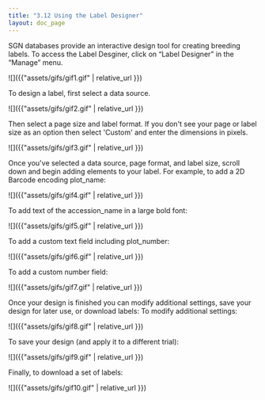 ```yaml
---
title: "3.12 Using the Label Designer"
layout: doc_page
---
```


SGN databases provide an interactive design tool for creating breeding labels. To access the Label Desginer, click on “Label Designer” in the “Manage” menu.

![]({{"assets/gifs/gif1.gif" | relative_url }})

To design a label, first select a data source.

![]({{"assets/gifs/gif2.gif" | relative_url }})

Then select a page size and label format. If you don't see your page or label size as an option then select 'Custom' and enter the dimensions in pixels.

![]({{"assets/gifs/gif3.gif" | relative_url }})

Once you've selected a data source, page format, and label size, scroll down and begin adding elements to your label. For example, to add a 2D Barcode encoding plot_name:

![]({{"assets/gifs/gif4.gif" | relative_url }})

To add text of the accession_name in a large bold font:

![]({{"assets/gifs/gif5.gif" | relative_url }})

To add a custom text field including plot_number:

![]({{"assets/gifs/gif6.gif" | relative_url }})

To add a custom number field:

![]({{"assets/gifs/gif7.gif" | relative_url }})

Once your design is finished you can modify additional settings, save your design for later use, or download labels:
To modify additional settings:

![]({{"assets/gifs/gif8.gif" | relative_url }})

To save your design (and apply it to a different trial):

![]({{"assets/gifs/gif9.gif" | relative_url }})

Finally, to download a set of labels:

![]({{"assets/gifs/gif10.gif" | relative_url }})
